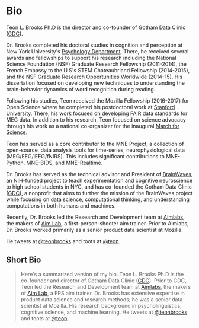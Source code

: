 # Bio

Teon L. Brooks Ph.D is the director and co-founder of Gotham Data Clinic ([GDC](https://gothamdataclinic.org)). 

Dr. Brooks completed his doctoral studies in cognition and perception at New York University's [Psychology Department](https://as.nyu.edu/psychology.html). There, he received several awards and fellowships to support his research including the National Science Foundation (NSF) Graduate Research Fellowship (2011-2014), the French Embassy to the U.S's STEM Chateaubriand Fellowship (2014-2015), and the NSF Graduate Research Opportunities Worldwide (2014-15). His dissertation focused on developing new techniques to understanding the brain-behavior dynamics of word recognition during reading.

Following his studies, Teon received the Mozilla Fellowship (2016-2017) for Open Science where he completed his postdoctoral work at [Stanford University](https://stanford.edu). There, his work focused on developing FAIR data standards for MEG data. In addition to his research, Teon focused on science advocacy through his work as a national co-organizer for the inaugural [March for Science](https://marchforscience.org).

Teon has served as a core contributor to the MNE Project, a collection of open-source, data analysis tools for time-series, neurophysiological data (MEG/EEG/iEEG/fNIRS). This includes significant contributions to MNE-Python, MNE-BIDS, and MNE-Realtime.

Dr. Brooks has served as the technical advisor and President of [BrainWaves](https://wp.nyu.edu/brainwaves), an NIH-funded project to teach experimentation and cognitive neuroscience to high school students in NYC, and has co-founded the Gotham Data Clinic ([GDC](https://gothamdataclinic.org)), a nonprofit that aims to further the mission of the BrainWaves project while focusing on data science, computational thinking, and understanding computations in both humans and machines.

Recently, Dr. Brooks led the Research and Development team at [Aimlabs](https://aimlabs.com), the makers of [Aim Lab](https://aimlab.gg), a first-person-shooter aim trainer. Prior to Aimlabs, Dr. Brooks worked primarily as a senior product data scientist at Mozilla.

He tweets at [@teonbrooks](https://twitter.com/teonbrooks) and toots at [@teon](https://data-folks.masto.host/@teon).

## Short Bio

> Here's a summarized version of my bio.
Teon L. Brooks Ph.D is the co-founder and director of Gotham Data Clinic ([GDC](https://gothamdataclinic.org)). Prior to GDC, Teon led the Research and Development team at [Aimlabs](https://aimlabs.com), the makers of [Aim Lab](https://aimlab.gg), a FPS aim trainer. Dr. Brooks has extensive expertise in product data science and research methods; he was a senior data scientist at Mozilla. His research background in psycholinguistics, cognitive science, and machine learning. He tweets at [@teonbrooks](https://twitter.com/teonbrooks) and toots at [@teon](https://data-folks.masto.host/@teon).
